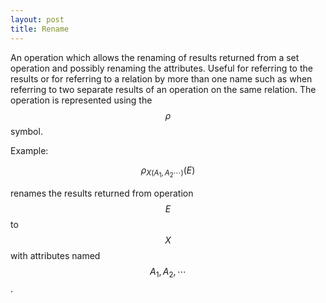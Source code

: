 ```yaml
---
layout: post
title: Rename
---
```


An operation which allows the renaming of results returned from a set operation and possibly renaming the attributes. Useful for referring to the results or for referring to a relation by more than one name such as when referring to two separate results of an operation on the same relation. The operation is represented using the $$\rho$$ symbol.

Example:

$$\rho_{X(A_1,A_2\cdots)}(E)$$

renames the results returned from operation $$E$$ to $$X$$ with attributes named $$A_1,A_2,\cdots$$.
